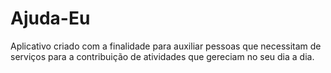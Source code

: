 # Ajuda-Eu
Aplicativo criado com a finalidade para auxiliar pessoas que necessitam de serviços para a contribuição de atividades que gereciam no seu dia a dia.
